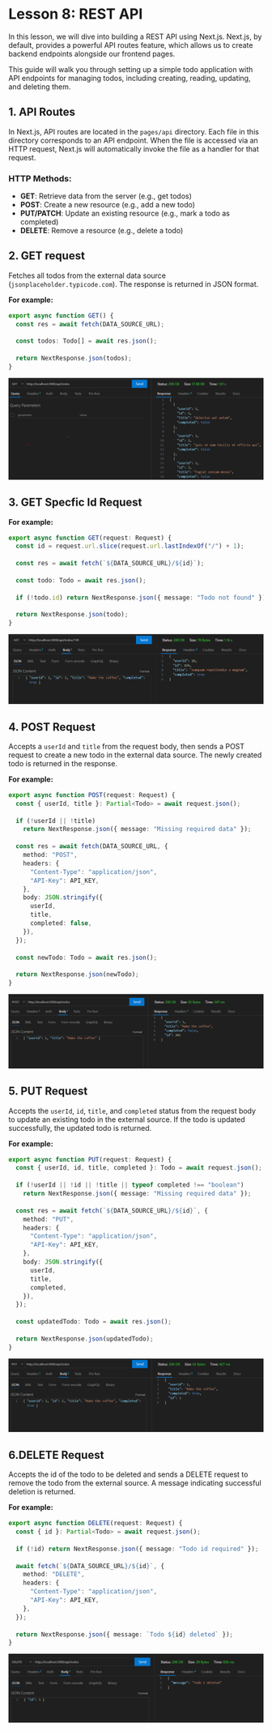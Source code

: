 # Lesson 8: REST API

In this lesson, we will dive into building a REST API using Next.js. Next.js, by default, provides a powerful API routes feature, which allows us to create backend endpoints alongside our frontend pages.

This guide will walk you through setting up a simple todo application with API endpoints for managing todos, including creating, reading, updating, and deleting them.

## 1. API Routes

In Next.js, API routes are located in the `pages/api` directory. Each file in this directory corresponds to an API endpoint. When the file is accessed via an HTTP request, Next.js will automatically invoke the file as a handler for that request.

### HTTP Methods:

- **GET**: Retrieve data from the server (e.g., get todos)
- **POST**: Create a new resource (e.g., add a new todo)
- **PUT/PATCH**: Update an existing resource (e.g., mark a todo as completed)
- **DELETE**: Remove a resource (e.g., delete a todo)

## 2. GET request

Fetches all todos from the external data source (`jsonplaceholder.typicode.com`). The response is returned in JSON format.

**For example:**

```ts
export async function GET() {
  const res = await fetch(DATA_SOURCE_URL);

  const todos: Todo[] = await res.json();

  return NextResponse.json(todos);
}
```

![GET all todos](public/getAllToDos.png)

## 3. GET Specfic Id Request

**For example:**

```ts
export async function GET(request: Request) {
  const id = request.url.slice(request.url.lastIndexOf("/") + 1);

  const res = await fetch(`${DATA_SOURCE_URL}/${id}`);

  const todo: Todo = await res.json();

  if (!todo.id) return NextResponse.json({ message: "Todo not found" });

  return NextResponse.json(todo);
}
```

![GET a todo](public/getToDo.png)

## 4. POST Request

Accepts a `userId` and `title` from the request body, then sends a POST request to create a new todo in the external data source. The newly created todo is returned in the response.

**For example:**

```ts
export async function POST(request: Request) {
  const { userId, title }: Partial<Todo> = await request.json();

  if (!userId || !title)
    return NextResponse.json({ message: "Missing required data" });

  const res = await fetch(DATA_SOURCE_URL, {
    method: "POST",
    headers: {
      "Content-Type": "application/json",
      "API-Key": API_KEY,
    },
    body: JSON.stringify({
      userId,
      title,
      completed: false,
    }),
  });

  const newTodo: Todo = await res.json();

  return NextResponse.json(newTodo);
}
```

![GET all todos](public/post.png)

## 5. PUT Request

Accepts the `userId`, `id`, `title`, and `completed` status from the request body to update an existing todo in the external source. If the todo is updated successfully, the updated todo is returned.

**For example:**

```ts
export async function PUT(request: Request) {
  const { userId, id, title, completed }: Todo = await request.json();

  if (!userId || !id || !title || typeof completed !== "boolean")
    return NextResponse.json({ message: "Missing required data" });

  const res = await fetch(`${DATA_SOURCE_URL}/${id}`, {
    method: "PUT",
    headers: {
      "Content-Type": "application/json",
      "API-Key": API_KEY,
    },
    body: JSON.stringify({
      userId,
      title,
      completed,
    }),
  });

  const updatedTodo: Todo = await res.json();

  return NextResponse.json(updatedTodo);
}
```

![GET all todos](public/put.png)

## 6.DELETE Request

Accepts the id of the todo to be deleted and sends a DELETE request to remove the todo from the external source. A message indicating successful deletion is returned.

**For example:**

```ts
export async function DELETE(request: Request) {
  const { id }: Partial<Todo> = await request.json();

  if (!id) return NextResponse.json({ message: "Todo id required" });

  await fetch(`${DATA_SOURCE_URL}/${id}`, {
    method: "DELETE",
    headers: {
      "Content-Type": "application/json",
      "API-Key": API_KEY,
    },
  });

  return NextResponse.json({ message: `Todo ${id} deleted` });
}
```

![GET all todos](public/del.png)
